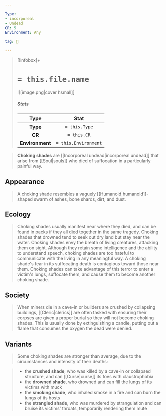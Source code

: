 ```yaml
---

Type:
- incorporeal
- Undead
CR: 5
Environment: Any

tag: 👹

---
```


> [!infobox]+
> #  `= this.file.name`
> ![[image.png|cover hsmall]]
> ##### Stats
> Type | Stat |
> :---:|:---:|
> **Type** | `= this.Type` |
> **CR** | `= this.CR` |
> **Environment** | `= this.Environment` |



> **Choking shades** are [[Incorporeal undead|incorporeal undead]] that arise from [[Soul|souls]] who died of suffocation in a particularly painful way.



## Appearance

> A choking shade resembles a vaguely [[Humanoid|humanoid]]-shaped swarm of ashes, bone shards, dirt, and dust.


## Ecology

> Choking shades usually manifest near where they died, and can be found in packs if they all died together in the same tragedy. Choking shades that drowned tend to seek out dry land but stay near the water.
> Choking shades envy the breath of living creatures, attacking them on sight. Although they retain some intelligence and the ability to understand speech, choking shades are too hateful to communicate with the living in any meaningful way.
> A choking shade's fear in its suffocating death is contagious toward those near them. Choking shades can take advantage of this terror to enter a victim's lungs, suffocate them, and cause them to become another choking shade.


## Society

> When miners die in a cave-in or builders are crushed by collapsing buildings, [[Cleric|clerics]] are often tasked with ensuring their corpses are given a proper burial so they will not become choking shades. This is usually done by extinguishing a candle, putting out a flame that consumes the oxygen the dead were denied.


## Variants

> Some choking shades are stronger than average, due to the circumstances and intensity of their deaths:

> - the **crushed shade**, who was killed by a cave-in or collapsed structure, and can [[Curse|curse]] its foes with claustrophobia
> - the **drowned shade**, who drowned and can fill the lungs of its victims with muck
> - the **smoking shade**, who inhaled smoke in a fire and can burn the lungs of its hosts
> - the **strangled shade**, who was murdered by strangulation and can bruise its victims' throats, temporarily rendering them mute






